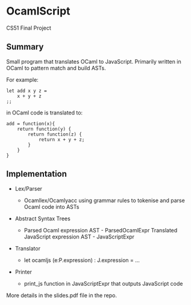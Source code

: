 OcamlScript
===========

CS51 Final Project

Summary
------
Small program that translates OCaml to JavaScript. Primarily written in OCaml to pattern match and build ASTs.

For example:

    let add x y z =   
        x + y + z  
    ;;

in OCaml code is translated to:

    add = function(x){
        return function(y) {
            return function(z) { 
                return x + y + z;
            } 
        }
    }


Implementation
------

*   Lex/Parser

    *   Ocamllex/Ocamlyacc using grammar rules to tokenise and parse Ocaml code into ASTs
*   Abstract Syntax Trees

    *   Parsed Ocaml expression AST - ParsedOcamlExpr Translated JavaScript expression AST - JavaScriptExpr
*   Translator

    *   let ocamljs (e:P.expression) : J.expression = ...
*   Printer

    *   print_js function in JavaScriptExpr that outputs JavaScript code


More details in the slides.pdf file in the repo.
